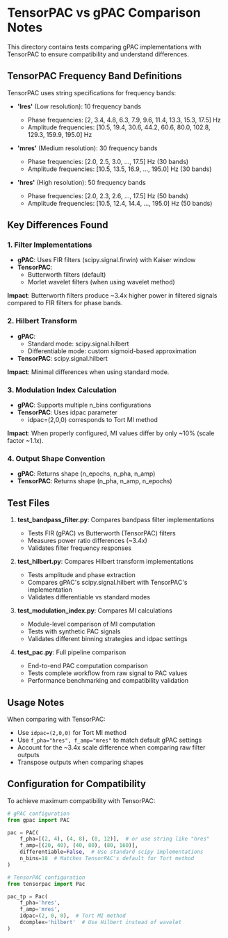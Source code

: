# TensorPAC vs gPAC Comparison Notes

This directory contains tests comparing gPAC implementations with TensorPAC to ensure compatibility and understand differences.

## TensorPAC Frequency Band Definitions

TensorPAC uses string specifications for frequency bands:

- **'lres'** (Low resolution): 10 frequency bands
  - Phase frequencies: [2, 3.4, 4.8, 6.3, 7.9, 9.6, 11.4, 13.3, 15.3, 17.5] Hz
  - Amplitude frequencies: [10.5, 19.4, 30.6, 44.2, 60.6, 80.0, 102.8, 129.3, 159.9, 195.0] Hz

- **'mres'** (Medium resolution): 30 frequency bands  
  - Phase frequencies: [2.0, 2.5, 3.0, ..., 17.5] Hz (30 bands)
  - Amplitude frequencies: [10.5, 13.5, 16.9, ..., 195.0] Hz (30 bands)

- **'hres'** (High resolution): 50 frequency bands
  - Phase frequencies: [2.0, 2.3, 2.6, ..., 17.5] Hz (50 bands)
  - Amplitude frequencies: [10.5, 12.4, 14.4, ..., 195.0] Hz (50 bands)

## Key Differences Found

### 1. Filter Implementations
- **gPAC**: Uses FIR filters (scipy.signal.firwin) with Kaiser window
- **TensorPAC**: 
  - Butterworth filters (default)
  - Morlet wavelet filters (when using wavelet method)
  
**Impact**: Butterworth filters produce ~3.4x higher power in filtered signals compared to FIR filters for phase bands.

### 2. Hilbert Transform
- **gPAC**: 
  - Standard mode: scipy.signal.hilbert
  - Differentiable mode: custom sigmoid-based approximation
- **TensorPAC**: scipy.signal.hilbert

**Impact**: Minimal differences when using standard mode.

### 3. Modulation Index Calculation
- **gPAC**: Supports multiple n_bins configurations
- **TensorPAC**: Uses idpac parameter
  - idpac=(2,0,0) corresponds to Tort MI method

**Impact**: When properly configured, MI values differ by only ~10% (scale factor ~1.1x).

### 4. Output Shape Convention
- **gPAC**: Returns shape (n_epochs, n_pha, n_amp)
- **TensorPAC**: Returns shape (n_pha, n_amp, n_epochs)

## Test Files

1. **test_bandpass_filter.py**: Compares bandpass filter implementations
   - Tests FIR (gPAC) vs Butterworth (TensorPAC) filters
   - Measures power ratio differences (~3.4x)
   - Validates filter frequency responses

2. **test_hilbert.py**: Compares Hilbert transform implementations
   - Tests amplitude and phase extraction
   - Compares gPAC's scipy.signal.hilbert with TensorPAC's implementation
   - Validates differentiable vs standard modes

3. **test_modulation_index.py**: Compares MI calculations
   - Module-level comparison of MI computation
   - Tests with synthetic PAC signals
   - Validates different binning strategies and idpac settings

4. **test_pac.py**: Full pipeline comparison
   - End-to-end PAC computation comparison
   - Tests complete workflow from raw signal to PAC values
   - Performance benchmarking and compatibility validation

## Usage Notes

When comparing with TensorPAC:
- Use `idpac=(2,0,0)` for Tort MI method
- Use `f_pha="hres", f_amp="mres"` to match default gPAC settings
- Account for the ~3.4x scale difference when comparing raw filter outputs
- Transpose outputs when comparing shapes

## Configuration for Compatibility

To achieve maximum compatibility with TensorPAC:

```python
# gPAC configuration
from gpac import PAC

pac = PAC(
    f_pha=[(2, 4), (4, 8), (8, 12)],  # or use string like "hres"
    f_amp=[(20, 40), (40, 80), (80, 160)],
    differentiable=False,  # Use standard scipy implementations
    n_bins=18  # Matches TensorPAC's default for Tort method
)

# TensorPAC configuration
from tensorpac import Pac

pac_tp = Pac(
    f_pha='hres',
    f_amp='mres', 
    idpac=(2, 0, 0),  # Tort MI method
    dcomplex='hilbert'  # Use Hilbert instead of wavelet
)
```